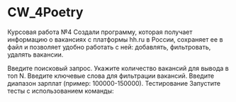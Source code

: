 # CW_4Poetry 
Курсовая работа №4
Создали программу, которая получает информацию о вакансиях с платформы hh.ru в России,
сохраняет ее в файл и позволяет удобно работать с ней: добавлять, фильтровать, удалять
вакансии.


Введите поисковый запрос. 
Укажите количество вакансий для вывода в топ N. 
Введите ключевые слова для фильтрации вакансий. 
Введите диапазон зарплат (пример: 100000-150000). 
Тестирование Запустите тесты с использованием команды: